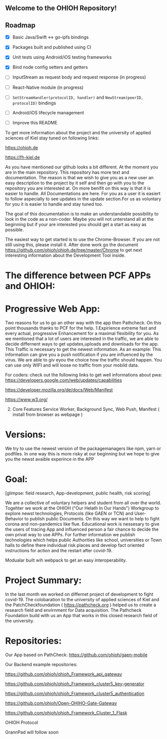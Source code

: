 ## Welcome to the OHIOH Repository!




## Roadmap

* [x] Basic Java/Swift <-> go-ipfs bindings
* [x] Packages built and published using CI
* [x] Unit tests using Android/iOS testing frameworks
* [x] Bind node config setters and getters
* [ ] InputStream as request body and request response (in progress)
* [ ] React-Native module (in progress)
* [ ] `SetStreamHandler(protocolID, handler)` and
`NewStream(peerID, protocolID)` bindings
* [ ] Android/iOS lifecycle management
* [ ] Improve this README


To get more information about the project and the university of applied sciences of Kiel stay tuned on following links:

https://ohioh.de

https://fh-kiel.de

As you have mentioned our github looks a bit different. At the moment you are in the main repository. This repository has more text and documentation.
The reason is that we wish to give you as a new user an easy description to the project by it self and then go with you to the repository you are interested at.
On more benifit on this way is that it is easier to handle. All Documentations are here. For you as a user it is easiert to follow aspecially to see updates in the update section.For us as voluntary for you it is easier to handle and stay tuned too.

The goal of this documentation is to make an understandable possibility to look in the code as a non-coder. Maybe you will not unterstand all at the beginning but if your are interested you should get a start as easy as possible.

The easiest way to get started is  to use the Chrome-Browser. If you are not still using this, please  install it.
After done work go the document https://github.com/ohioh/ohioh.de/tree/master/Chrome to get next interesting information about the Development Tool inside.

# The difference between PCF APPs and OHIOH:

# Progressive Web App:
Two reasons for us to go an other way with the app then Pathcheck. On this point thousands thanks to PCF for the help.
1.Expirience
extreme fast and every actual, progressive Enhancement for a maximal flexibility for you.
As we mentioned that a lot of users are interested in the traffic, we are able to decide differnent ways to get updates,uploads and downloads for the app.
This Traffic is necessary to get the newest information. As an example: This information can give you a push notification if you are influenced by the virus.
We are able to giv eyou the choice how the traffic should happen. You can use only WIFI and will loose no traffic from your mobild data.

For coders: check out the following links to get well informations about pwa:
https://developers.google.com/web/updates/capabilities

https://developer.mozilla.org/de/docs/Web/Manifest

https://www.w3.org/


2. Core Features
Service Worker, Background Sync, Web Push, Manifest ( install from browser as webpage ) 



# Versions:
We try to use the newest version of the packagemanagers like npm, yarn or podfiles.
In one way this is more risky at our beginning but we hope to give you the newst avaible experince in the APP


# Goal: 

[glimpse: field research, App-development, public health, risk scoring]

We are a collective of voluntary helpers and student from all over the world. Togehter we work at the OHIOH ("Our Helath In Our Hands") Workgroup to explore newst technologies, Protocols (like GAEN or TCN) and User-Behavior to publish public Documents. On this way we want to help to fight corona and non-pandemics like flue. Educational work is nessesary to give the users of tracing App and influenced person a fair chance to decide the own privat way to use APPs. For further information we publish technologies which helps public Authorities like school, universities or Town halls to define there individual risk places and develop fact oriented instructions for action and the restart after covid-19.

Modualar built wih webpack  to get an easy interoperability.

# Project Summary:

In the last month we worked on differnet project of development to fight covid-19. The colobaration to the university of applied sciences of Kiel and the PatchCheckfoundation ( https://pathcheck.org ) helped us to create a research field and envirnment for Data acquisition. The Pathcheck Foundation build with us an App that works in this closed research field of the university.

# Repositories:

Our App based on PathCheck: https://github.com/ohioh/gaen-mobile

Our Backend example repositories:

https://github.com/ohioh/ohioh_Framework_api_gateway

https://github.com/ohioh/ohioh_Framework_cluster5_key-generator

https://github.com/ohioh/ohioh_Framework_cluster5_authentication

https://github.com/ohioh/Open-OHIHO-Gate-Gateway

https://github.com/ohioh/ohioh_Framework_Cluster_1_Flask

OHIOH Protocol

GrannPad will follow soon
